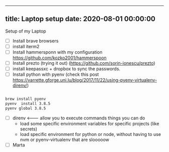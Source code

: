 
---
title: Laptop setup
date: 2020-08-01 00:00:00
---


Setup of my Laptop
  - [ ] Install brave browsers 
  - [ ] install iterm2
  - [ ] Install hammersponn with my configuration https://github.com/kozko2001/hammerspoon
  - [ ] Install prezto (trying it out) (https://github.com/sorin-ionescu/prezto)
  - [ ] install keepassxc + dropbox to sync the passwords.
  - [ ] Install python with pyenv (check this post https://varrette.gforge.uni.lu/blog/2017/11/22/using-pyenv-virtualenv-direnv/)

```bash

brew install pyenv
pyenv  install 3.8.5
pyenv global 3.8.5
```
  - [ ] direnv <--- allow you to execute commands things you can do
      - load some specific environment variables for specific projects (like secrets)
      - load specific environment for python or node, without having to use nvm or pyenv-virtualenv that are slooooow
  - [ ] Marta 
